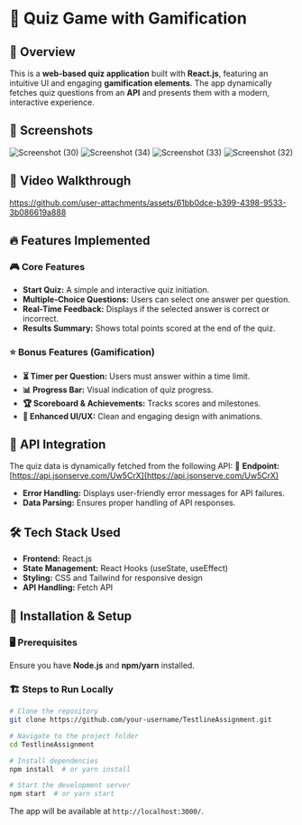 # 🎯 Quiz Game with Gamification

## 🚀 Overview
This is a **web-based quiz application** built with **React.js**, featuring an intuitive UI and engaging **gamification elements**. The app dynamically fetches quiz questions from an **API** and presents them with a modern, interactive experience.

## 📸 Screenshots
![Screenshot (30)](https://github.com/user-attachments/assets/657dd0e3-687c-42c7-bb41-f4254e6e00c2)
![Screenshot (34)](https://github.com/user-attachments/assets/6890e7a4-26df-449b-a6f7-fd04d5cbae96)
![Screenshot (33)](https://github.com/user-attachments/assets/a2f6f696-90c8-4f62-8808-ff28748da72e)
![Screenshot (32)](https://github.com/user-attachments/assets/dfb3724d-7244-48ca-8aa3-72ff16d3a2e5)


## 🎥 Video Walkthrough



https://github.com/user-attachments/assets/61bb0dce-b399-4398-9533-3b086619a888




## 🔥 Features Implemented
### 🎮 Core Features
- **Start Quiz:** A simple and interactive quiz initiation.
- **Multiple-Choice Questions:** Users can select one answer per question.
- **Real-Time Feedback:** Displays if the selected answer is correct or incorrect.
- **Results Summary:** Shows total points scored at the end of the quiz.

### ⭐ Bonus Features (Gamification)
- **⏳ Timer per Question:** Users must answer within a time limit.
- **📊 Progress Bar:** Visual indication of quiz progress.
- **🏆 Scoreboard & Achievements:** Tracks scores and milestones.
- **🎨 Enhanced UI/UX:** Clean and engaging design with animations.

## 🔗 API Integration
The quiz data is dynamically fetched from the following API:
🔗 **Endpoint:** [https://api.jsonserve.com/Uw5CrX](https://api.jsonserve.com/Uw5CrX)

- **Error Handling:** Displays user-friendly error messages for API failures.
- **Data Parsing:** Ensures proper handling of API responses.

## 🛠️ Tech Stack Used
- **Frontend:** React.js
- **State Management:** React Hooks (useState, useEffect)
- **Styling:** CSS and Tailwind for responsive design
- **API Handling:** Fetch API

## 🚀 Installation & Setup
### 🖥️ Prerequisites
Ensure you have **Node.js** and **npm/yarn** installed.

### 🏗️ Steps to Run Locally
```bash
# Clone the repository
git clone https://github.com/your-username/TestlineAssignment.git

# Navigate to the project folder
cd TestlineAssignment

# Install dependencies
npm install  # or yarn install

# Start the development server
npm start  # or yarn start
```
The app will be available at `http://localhost:3000/`.
